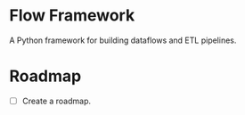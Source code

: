 # Flow Framework

A Python framework for building dataflows and ETL pipelines.

# Roadmap

- [ ] Create a roadmap.